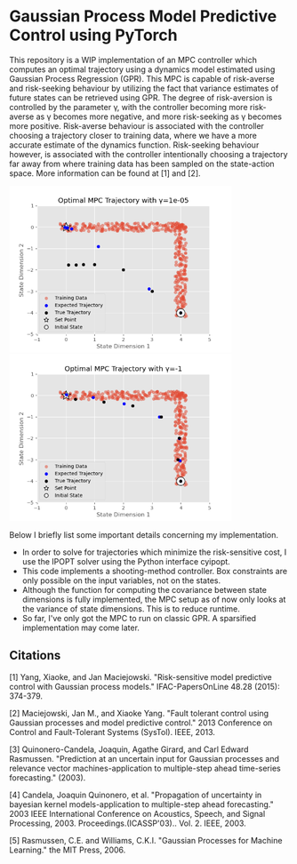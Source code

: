 # Gaussian Process Model Predictive Control using PyTorch
This repository is a WIP implementation of an MPC controller which computes an optimal trajectory using a dynamics model
estimated using Gaussian Process Regression (GPR). This MPC is capable of risk-averse and risk-seeking behaviour by 
utilizing the fact that variance estimates of future states can be retrieved using GPR. The degree of risk-aversion is 
controlled by the parameter γ, with the controller becoming more risk-averse as γ becomes more negative, and more 
risk-seeking as γ becomes more positive. Risk-averse behaviour is associated with the controller choosing a trajectory
closer to training data, where we have a more accurate estimate of the dynamics function. Risk-seeking behaviour 
however, is associated with the controller intentionally choosing a trajectory far away from where training
data has been sampled on the state-action space. More information can be found at [1] and [2].

<img src="./src/experiments/media/uncertainty/gamma_1e-05.png" width="400">
<img src="./src/experiments/media/uncertainty/gamma_-1.png" width="400">

Below I briefly list some important details concerning my implementation.
* In order to solve for trajectories which minimize the risk-sensitive cost, I use the IPOPT solver using the Python interface cyipopt.
* This code implements a shooting-method controller. Box constraints are only possible on the input variables, not on the states.
* Although the function for computing the covariance between state dimensions is fully implemented, the MPC setup as of now only looks at the variance of state dimensions. This is to reduce runtime.
* So far, I've only got the MPC to run on classic GPR. A sparsified implementation may come later. 


## Citations
[1] Yang, Xiaoke, and Jan Maciejowski. "Risk-sensitive model predictive control with Gaussian process models." IFAC-PapersOnLine 48.28 (2015): 374-379.

[2] Maciejowski, Jan M., and Xiaoke Yang. "Fault tolerant control using Gaussian processes and model predictive control." 2013 Conference on Control and Fault-Tolerant Systems (SysTol). IEEE, 2013.

[3] Quinonero-Candela, Joaquin, Agathe Girard, and Carl Edward Rasmussen. "Prediction at an uncertain input for Gaussian processes and relevance vector machines-application to multiple-step ahead time-series forecasting." (2003).

[4] Candela, Joaquin Quinonero, et al. "Propagation of uncertainty in bayesian kernel models-application to multiple-step ahead forecasting." 2003 IEEE International Conference on Acoustics, Speech, and Signal Processing, 2003. Proceedings.(ICASSP'03).. Vol. 2. IEEE, 2003.

[5] Rasmussen, C.E. and Williams, C.K.I. "Gaussian Processes for Machine Learning." the MIT Press, 2006.
